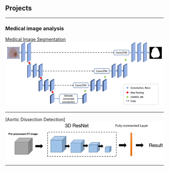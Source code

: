 ## Projects

---

### Medical image analysis

[Medical Image Segmentation](https://github.com/Donggang-Jia/Medical-Image-Segmentation)
<img src="images/segmentation.png?raw=true"/>

---

[Aortic Dissection Detection]
<img src="images/aortic.png?raw=true"/>

---